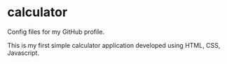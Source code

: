 # calculator
Config files for my GitHub profile.


This is my first simple calculator application developed using HTML, CSS, Javascript.

